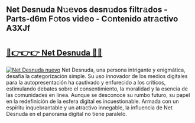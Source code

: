 ## Net Desnuda N𝚞𝚎vos desn𝚞dos filtr𝚊dos - Parts-d6m F𝚘tos vid𝚎o - C𝚘ntenido atr𝚊ctivo A3XJf

# <h2><a href="http://mbblkz4.tromn.icu/?c=Net+Desnuda">🔗👉👉👉 Net Desnuda 🔗🔗</a></h2>

[![Net Desnuda nuevo](https://i.imgur.com/pEAQMta.gif)](http://mbblkz4.tromn.icu/?c=Net+Desnuda)
Net Desnuda, una persona intrigante y enigmática, desafía la categorización simple. Su uso innovador de los medios digitales para la autopresentación ha cautivado y enfurecido a los críticos, estimulando debates sobre el consentimiento, la moralidad y la esencia de las comunidades en línea. Aunque se desconoce su rumbo futuro, su papel en la redefinición de la esfera digital es incuestionable. Armada con un espíritu inquebrantable y un atractivo innegable, la influencia de Net Desnuda en el panorama digital no tiene paralelo.
